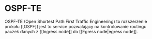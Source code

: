 # OSPF-TE
OSPF-TE (Open Shortest Path First Traffic Engineering) to rozszerzenie prokołu [[OSPF]] jest to service pozwalający na kontrolowanie routingu paczek danych z [[Ingress node]] do [[Egress node|egress node]].